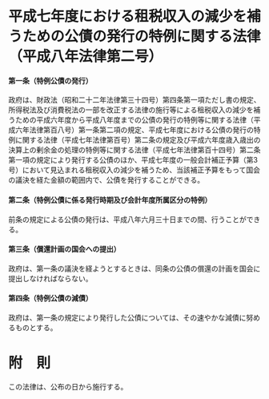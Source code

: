 # 平成七年度における租税収入の減少を補うための公債の発行の特例に関する法律（平成八年法律第二号）
#### 第一条（特例公債の発行）
政府は、財政法（昭和二十二年法律第三十四号）第四条第一項ただし書の規定、所得税法及び消費税法の一部を改正する法律の施行等による租税収入の減少を補うための平成六年度から平成八年度までの公債の発行の特例等に関する法律（平成六年法律第百八号）第一条第二項の規定、平成七年度における公債の発行の特例に関する法律（平成七年法律第百号）第二条の規定及び平成六年度歳入歳出の決算上の剰余金の処理の特例等に関する法律（平成七年法律第百十四号）第二条第一項の規定により発行する公債のほか、平成七年度の一般会計補正予算（第3号）において見込まれる租税収入の減少を補うため、当該補正予算をもって国会の議決を経た金額の範囲内で、公債を発行することができる。
#### 第二条（特例公債に係る発行時期及び会計年度所属区分の特例）
前条の規定による公債の発行は、平成八年六月三十日までの間、行うことができる。
#### 第三条（償還計画の国会への提出）
政府は、第一条の議決を経ようとするときは、同条の公債の償還の計画を国会に提出しなければならない。
#### 第四条（特例公債の減債）
政府は、第一条の規定により発行した公債については、その速やかな減債に努めるものとする。
# 附　則
この法律は、公布の日から施行する。
